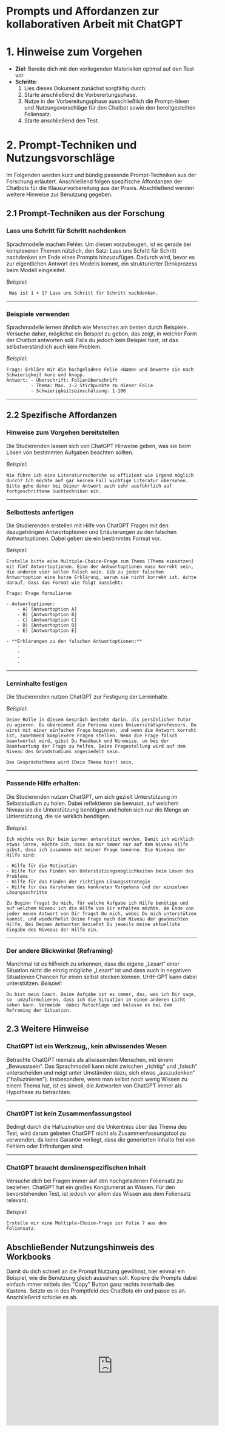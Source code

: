 # Prompts und Affordanzen zur kollaborativen Arbeit mit ChatGPT

# 1. Hinweise zum Vorgehen

- **Ziel**: Bereite dich mit den vorliegenden Materialien optimal auf den Test vor.
- **Schritte**:
  1. Lies dieses Dokument zunächst sorgfältig durch.
  2. Starte anschließend die Vorbereitungsphase.
  3. Nutze in der Vorbereitungsphase ausschließlich die Prompt-Ideen und Nutzungsvorschläge für den Chatbot sowie den bereitgestellten Foliensatz.
  4. Starte anschließend den Test.

# 2. Prompt-Techniken und Nutzungsvorschläge

Im Folgenden werden kurz und bündig passende Prompt-Techniken aus der Forschung erläutert.
 Anschließend folgen spezifische Affordanzen der Chatbots für die Klausurvorbereitung aus der
 Praxis. Abschließend werden weitere Hinweise zur Benutzung gegeben.

## 2.1 Prompt-Techniken aus der Forschung


### Lass uns Schritt für Schritt nachdenken
 Sprachmodelle machen Fehler. Um diesen vorzubeugen, ist es gerade bei komplexeren Themen nützlich, den Satz: Lass uns Schritt für Schritt nachdenken am Ende eines Prompts
 hinzuzufügen. Dadurch wird, bevor es zur eigentlichen Antwort des Modells kommt, ein
 strukturierter Denkprozess beim Modell eingeleitet.

*Beispiel*:
```text
 Was ist 1 + 1? Lass uns Schritt für Schritt nachdenken.
```

---

### Beispiele verwenden

Sprachmodelle lernen ähnlich wie Menschen am besten durch Beispiele. Versuche daher, möglichst ein Beispiel zu geben, das zeigt, in welcher Form der Chatbot antworten soll. Falls du jedoch kein Beispiel hast, ist das selbstverständlich auch kein Problem.

*Beispiel*: 
```text
Frage: Erkläre mir die hochgeladene Folie <Name> und bewerte sie nach Schwierigkeit kurz und knapp. 
Antwort: - Überschrift: Folienüberschrift
         - Thema: Max. 1-2 Stichpunkte zu dieser Folie
         - Schwierigkeitseinschätzung: 1-100
```

---

## 2.2 Spezifische Affordanzen

### Hinweise zum Vorgehen bereitstellen

Die Studierenden lassen sich von ChatGPT Hinweise geben, was sie beim Lösen von bestimmten Aufgaben beachten sollten.

*Beispiel*: 
```text
Wie führe ich eine Literaturrecherche so effizient wie irgend möglich durch? Ich möchte auf gar keinen Fall wichtige Literatur übersehen. Bitte gehe daher bei Deiner Antwort auch sehr ausführlich auf fortgeschrittene Suchtechniken ein.
```
---
### Selbsttests anfertigen

Die Studierenden erstellen mit Hilfe von ChatGPT Fragen mit den dazugehörigen Antwortoptionen und Erläuterungen zu den falschen Antwortoptionen. Dabei geben sie ein bestimmtes Format vor.

*Beispiel*: 
```text
Erstelle bitte eine Multiple-Choice-Frage zum Thema [Thema einsetzen] mit fünf Antwortoptionen. Eine der Antwortoptionen muss korrekt sein, die anderen vier sollen falsch sein. Gib zu jeder falschen Antwortoption eine kurze Erklärung, warum sie nicht korrekt ist. Achte darauf, dass das Format wie folgt aussieht:

Frage: Frage formulieren

- Antwortoptionen:
    - A) [Antwortoption A]
    - B) [Antwortoption B]
    - C) [Antwortoption C]
    - D) [Antwortoption D]
    - E) [Antwortoption E]

- **Erklärungen zu den falschen Antwortoptionen:**
    - 
    -
    -
    -
```
---

### Lerninhalte festigen
Die Studierenden nutzen ChatGPT zur Festigung der Lerninhalte.

*Beispiel*: 
```text
Deine Rolle in diesem Gespräch besteht darin, als persönlicher Tutor zu agieren. Du übernimmst die Persona eines Universitätsprofessors. Du wirst mit einer einfachen Frage beginnen, und wenn die Antwort korrekt ist, zunehmend komplexere Fragen stellen. Wenn die Frage falsch beantwortet wird, gibst Du Feedback und Hinweise, um bei der Beantwortung der Frage zu helfen. Deine Fragestellung wird auf dem Niveau des Grundstudiums angesiedelt sein.

Das Gesprächsthema wird [Dein Thema hier] sein.
```
---
### Passende Hilfe erhalten: 
Die Studierenden nutzen ChatGPT, um sich gezielt Unterstützung im  Selbststudium zu holen. Dabei reflektieren sie bewusst, auf welchem Niveau sie die  Unterstützung benötigen und holen sich nur die Menge an Unterstützung, die sie  wirklich benötigen.

*Beispiel*: 
```text
Ich möchte von Dir beim Lernen unterstützt werden. Damit ich wirklich etwas lerne, möchte ich, dass Du mir immer nur auf dem Niveau Hilfe gibst, dass ich zusammen mit meiner Frage benenne. Die Niveaus der Hilfe sind: 

- Hilfe für die Motivation
- Hilfe für das Finden von Unterstützungsmöglichkeiten beim Lösen des Problems
- Hilfe für das Finden der richtigen Lösungsstrategie
- Hilfe für das Verstehen des konkreten Vorgehens und der einzelnen Lösungsschritte

Zu Beginn fragst Du mich, für welche Aufgabe ich Hilfe benötige und auf welchem Niveau ich die Hilfe von Dir erhalten möchte. Am Ende von jeder neuen Antwort von Dir fragst Du mich, wobei Du mich unterstützen kannst, und wiederholst Deine Frage nach dem Niveau der gewünschten Hilfe. Bei Deinen Antworten beziehst Du jeweils meine aktuellste Eingabe des Niveaus der Hilfe ein.
```
---
### Der andere Blickwinkel (Reframing) 

Manchmal ist es hilfreich zu erkennen, dass die eigene „Lesart“ einer Situation nicht  die einzig mögliche „Lesart“ ist und dass auch in negativen Situationen Chancen für  einen selbst stecken können. UHH-GPT kann dabei unterstützen.
*Beispiel*: 
```text
Du bist mein Coach. Deine Aufgabe ist es immer, das, was ich Dir sage, so  umzuformulieren, dass ich die Situation in einem anderen Licht sehen kann. Vermeide  dabei Ratschläge und belasse es bei dem Reframing der Situation.
```

## 2.3 Weitere Hinweise

### ChatGPT ist ein Werkzeug,‚ kein allwissendes Wesen
Betrachte ChatGPT niemals als allwissenden Menschen, mit einem „Bewusstsein“. Das Sprachmodell kann nicht zwischen „richtig“ und „falsch“ unterscheiden und neigt unter Umständen dazu, sich etwas „auszudenken“ ("halluzinieren"). Insbesondere, wenn man selbst noch wenig Wissen zu einem Thema hat, ist es sinvoll, die Antworten von ChatGPT immer als Hypothese zu betrachten.

---

### ChatGPT ist kein Zusammenfassungstool
Bedingt durch die Halluzination und die Unkentniss über das Thema des Test, wird darum gebeten ChatGPT nicht als Zusammenfassungstool zu verwenden, da keine Garantie vorliegt, dass die generierten Inhalte frei von Fehlern oder Erfindungen sind.

---

### ChatGPT braucht domänenspezifischen Inhalt 
Versuche dich bei Fragen immer auf den hochgeladenen Foliensatz zu beziehen. ChatGPT hat ein großes Konglumerat an Wissen. Für den bevorstehenden Test, ist jedoch vor allem das Wissen aus dem Foliensatz relevant.

*Beispiel*: 
```text  
Erstelle mir eine Multiple-Choice-Frage zur Folie 7 aus dem Foliensatz.
```

## Abschließender Nutzungshinweis des Workbooks
Damit du dich schnell an die Prompt Nutzung gewöhnst, hier einmal ein Beispiel, wie die Benutzung gleich aussehen soll. Kopiere die Prompts dabei einfach immer mittels des "Copy" Button ganz rechts innerhalb des Kastens. Setzte es in des Promptfeld des ChatBots ein und passe es an. Anschließend schicke es ab.

<iframe width="560" height="315" src="https://www.youtube.com/embed/z_QMHP12ocI" frameborder="0" allowfullscreen></iframe>
